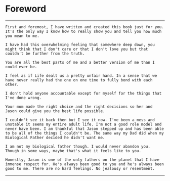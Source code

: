 # Foreword

---

	First and foremost, I have written and created this book just for you. It's the only way I know how to really show you and tell you how much you mean to me.  
	
	I have had this overwhelming feeling that somewhere deep down, you might think that I don't care or that I don't love you but that couldn't be further from the truth.  
	
	You are all the best parts of me and a better version of me than I could ever be.  
	
	I feel as if Life dealt us a pretty unfair hand. In a sense that we have never really had the one on one time to fully bond with each other.  
	
	I don't hold anyone accountable except for myself for the things that I've done wrong.  
	
	Your mom made the right choice and the right decisions so her and Jason could give you the best life possible.  
	
	I couldn't see it back then but I see it now. I've been a mess and unstable it seems my entire adult life. I'm not a good role model and never have been. I am thankful that Jason stepped up and has been able to be all of the things I couldn't be. The same way my Dad did when my Biological Father decided he didn't want me.  
	
	I am not my biological father though. I would never abandon you. Though in some ways, maybe that's what it feels like to you.  
	
	Honestly, Jason is one of the only fathers on the planet that I have immense respect for. He's always been good to you and he's always been good to me. There are no hard feelings. No jealousy or resentment.

---